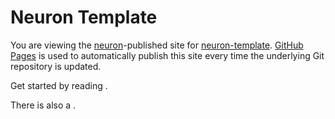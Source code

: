 # Neuron Template

You are viewing the [neuron](https://neuron.zettel.page/)-published site for [neuron-template](https://github.com/srid/neuron-template). [GitHub Pages](https://pages.github.com/) is used to automatically publish this site every time the underlying Git repository is updated.

Get started by reading <README>.

There is also a <faq>.
